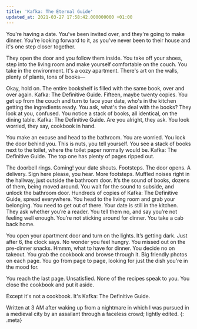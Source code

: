 ```yaml
---
title: 'Kafka: The Eternal Guide'
updated_at: 2021-03-27 17:58:42.000000000 +01:00
---
```



You're having a date. You've been invited over, and they're going to make dinner. You're looking forward to it, as you've never been to their house and it's one step closer together.

They open the door and you follow them inside. You take off your shoes, step into the living room and make yourself comfortable on the couch. You take in the environment. It's a cozy apartment. There's art on the walls, plenty of plants, tons of books—

Okay, hold on. The entire bookshelf is filled with the same book, over and over again. Kafka: The Definitive Guide. Fifteen, maybe twenty copies. You get up from the couch and turn to face your date, who's in the kitchen getting the ingredients ready. You ask, what's the deal with the books? They look at you, confused. You notice a stack of books, all identical, on the dining table. Kafka: The Definitive Guide. Are you alright, they ask. You look worried, they say, cookbook in hand.

You make an excuse and head to the bathroom. You are worried. You lock the door behind you. This is nuts, you tell yourself. You see a stack of books next to the toilet, where the toilet paper normally would be. Kafka: The Definitive Guide. The top one has plenty of pages ripped out.

The doorbell rings. Coming! your date shouts. Footsteps. The door opens. A delivery. Sign here please, you hear. More footsteps. Muffled noises right in the hallway, just outside the bathroom door. It’s the sound of books, dozens of them, being moved around. You wait for the sound to subside, and unlock the bathroom door. Hundreds of copies of Kafka: The Definitive Guide, spread everywhere. You head to the living room and grab your belonging. You need to get out of there. Your date is still in the kitchen. They ask whether you’re a reader. You tell them no, and say you’re not feeling well enough. You’re not sticking around for dinner. You take a cab back home.

You open your apartment door and turn on the lights. It’s getting dark. Just after 6, the clock says. No wonder you feel hungry. You missed out on the pre-dinner snacks. Hmmm, what to have for dinner. You decide no on takeout. You grab the cookbook and browse through it. Big friendly photos on each page. You go from page to page, looking for just the dish you're in the mood for.

You reach the last page. Unsatisfied. None of the recipes speak to you. You close the cookbook and put it aside.

Except it's not a cookbook. It's Kafka: The Definitive Guide.

Written at 3 AM after waking up from a nightmare in which I was pursued in a medieval city by an assailant through a faceless crowd; lightly edited.
{: .meta}